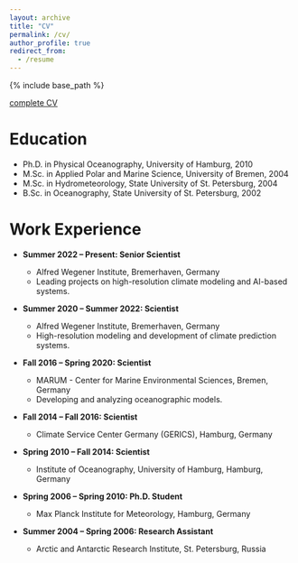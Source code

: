 ```yaml
---
layout: archive
title: "CV"
permalink: /cv/
author_profile: true
redirect_from:
  - /resume
---
```


{% include base_path %}

<i class="fas fa-file-pdf"></i> [complete CV](/files/Curriculum_Vitae_Nikolay_Koldunov.pdf) 

**Education**  
======  
* Ph.D. in Physical Oceanography, University of Hamburg, 2010  
* M.Sc. in Applied Polar and Marine Science, University of Bremen, 2004  
* M.Sc. in Hydrometeorology, State University of St. Petersburg, 2004  
* B.Sc. in Oceanography, State University of St. Petersburg, 2002  

**Work Experience**  
======  
* **Summer 2022 – Present: Senior Scientist**  
  * Alfred Wegener Institute, Bremerhaven, Germany  
  * Leading projects on high-resolution climate modeling and AI-based systems.

* **Summer 2020 – Summer 2022: Scientist**  
  * Alfred Wegener Institute, Bremerhaven, Germany  
  * High-resolution modeling and development of climate prediction systems.

* **Fall 2016 – Spring 2020: Scientist**  
  * MARUM - Center for Marine Environmental Sciences, Bremen, Germany  
  *  Developing and analyzing oceanographic models.

* **Fall 2014 – Fall 2016: Scientist**  
  * Climate Service Center Germany (GERICS), Hamburg, Germany

* **Spring 2010 – Fall 2014: Scientist**  
  * Institute of Oceanography, University of Hamburg, Hamburg, Germany  

* **Spring 2006 – Spring 2010: Ph.D. Student**  
  * Max Planck Institute for Meteorology, Hamburg, Germany

* **Summer 2004 – Spring 2006: Research Assistant**  
  * Arctic and Antarctic Research Institute, St. Petersburg, Russia